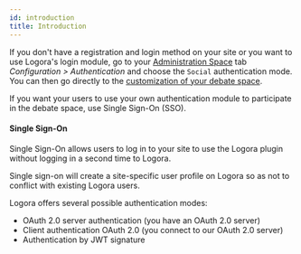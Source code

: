 ```yaml
---
id: introduction
title: Introduction
---
```


If you don't have a registration and login method on your site or you want to use Logora's login module, go to your [Administration Space](https://admin.logora.fr) tab *Configuration > Authentication* and choose the `Social` authentication mode. You can then go directly to the [customization of your debate space](configuration/theme.md).

If you want your users to use your own authentication module to participate in the debate space, use Single Sign-On (SSO).

#### Single Sign-On

Single Sign-On allows users to log in to your site to use the Logora plugin without logging in a second time to Logora.


Single sign-on will create a site-specific user profile on Logora so as not to conflict with existing Logora users.


Logora offers several possible authentication modes:
- OAuth 2.0 server authentication (you have an OAuth 2.0 server)
- Client authentication OAuth 2.0 (you connect to our OAuth 2.0 server)
- Authentication by JWT signature
